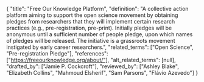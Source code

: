 {
    "title": "Free Our Knowledge Platform",
    "definition": "A collective action platform aiming to support the open science movement by obtaining pledges from researchers that they will implement certain research practices (e.g., pre-registration, pre-print). Initially pledges will be anonymous until a sufficient number of people pledge, upon which names of pledges will be released. The initiative is a grassroots movement instigated by early career researchers.",
    "related_terms": ["Open Science", "Pre-registration Pledge"],
    "references": ["https://freeourknowledge.org/about/"],
    "alt_related_terms": [null],
    "drafted_by": ["Jamie P. Cockcroft"],
    "reviewed_by": ["Ashley Blake", "Elizabeth Collins", "Mahmoud Elsherif", "Sam Parsons", "Flávio Azevedo"]
  }
